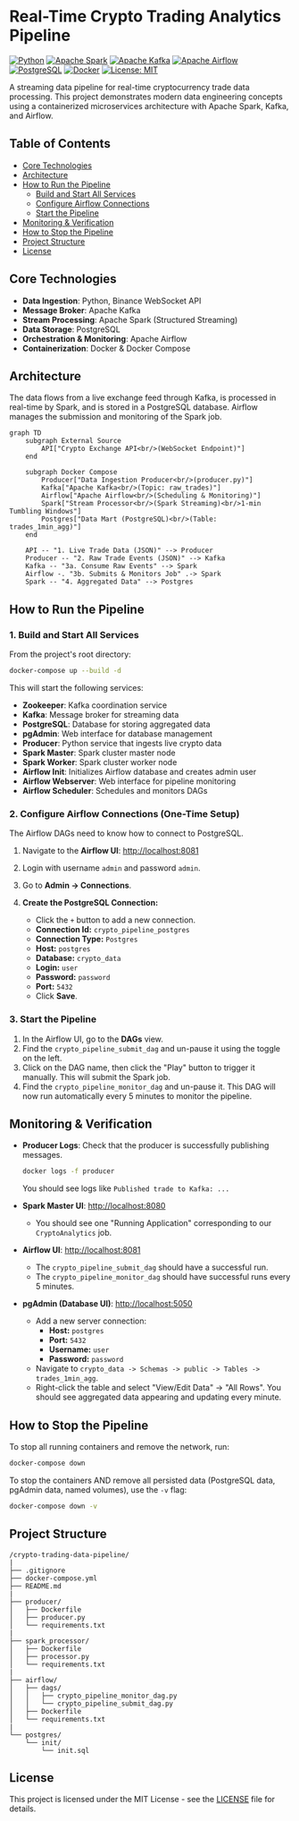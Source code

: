# Real-Time Crypto Trading Analytics Pipeline

[![Python](https://img.shields.io/badge/Python-3.9+-3776AB?style=flat-square&logo=python&logoColor=white)](https://www.python.org/)
[![Apache Spark](https://img.shields.io/badge/Apache%20Spark-3.5.1-E25A1C?style=flat-square&logo=apachespark&logoColor=white)](https://spark.apache.org/)
[![Apache Kafka](https://img.shields.io/badge/Apache%20Kafka-3.7.0-231F20?style=flat-square&logo=apachekafka&logoColor=white)](https://kafka.apache.org/)
[![Apache Airflow](https://img.shields.io/badge/Apache%20Airflow-2.8+-017CEE?style=flat-square&logo=apacheairflow&logoColor=white)](https://airflow.apache.org/)
[![PostgreSQL](https://img.shields.io/badge/PostgreSQL-17-336791?style=flat-square&logo=postgresql&logoColor=white)](https://www.postgresql.org/)
[![Docker](https://img.shields.io/badge/Docker-Containerized-2496ED?style=flat-square&logo=docker&logoColor=white)](https://www.docker.com/)
[![License: MIT](https://img.shields.io/badge/License-MIT-yellow.svg?style=flat-square)](https://opensource.org/licenses/MIT)

A streaming data pipeline for real-time cryptocurrency trade data processing. This project demonstrates modern data engineering concepts using a containerized microservices architecture with Apache Spark, Kafka, and Airflow.

## Table of Contents

- [Core Technologies](#core-technologies)
- [Architecture](#architecture)
- [How to Run the Pipeline](#how-to-run-the-pipeline)
  - [Build and Start All Services](#1-build-and-start-all-services)
  - [Configure Airflow Connections](#2-configure-airflow-connections-one-time-setup)
  - [Start the Pipeline](#3-start-the-pipeline)
- [Monitoring & Verification](#monitoring--verification)
- [How to Stop the Pipeline](#how-to-stop-the-pipeline)
- [Project Structure](#project-structure)
- [License](#license)

## Core Technologies

- **Data Ingestion**: Python, Binance WebSocket API
- **Message Broker**: Apache Kafka
- **Stream Processing**: Apache Spark (Structured Streaming)
- **Data Storage**: PostgreSQL
- **Orchestration & Monitoring**: Apache Airflow
- **Containerization**: Docker & Docker Compose

## Architecture

The data flows from a live exchange feed through Kafka, is processed in real-time by Spark, and is stored in a PostgreSQL database. Airflow manages the submission and monitoring of the Spark job.

```mermaid
graph TD
    subgraph External Source
        API["Crypto Exchange API<br/>(WebSocket Endpoint)"]
    end

    subgraph Docker Compose
        Producer["Data Ingestion Producer<br/>(producer.py)"]
        Kafka["Apache Kafka<br/>(Topic: raw_trades)"]
        Airflow["Apache Airflow<br/>(Scheduling & Monitoring)"]
        Spark["Stream Processor<br/>(Spark Streaming)<br/>1-min Tumbling Windows"]
        Postgres["Data Mart (PostgreSQL)<br/>(Table: trades_1min_agg)"]
    end

    API -- "1. Live Trade Data (JSON)" --> Producer
    Producer -- "2. Raw Trade Events (JSON)" --> Kafka
    Kafka -- "3a. Consume Raw Events" --> Spark
    Airflow -. "3b. Submits & Monitors Job" .-> Spark
    Spark -- "4. Aggregated Data" --> Postgres
```

## How to Run the Pipeline

### 1. Build and Start All Services

From the project's root directory:

```bash
docker-compose up --build -d
```

This will start the following services:

- **Zookeeper**: Kafka coordination service
- **Kafka**: Message broker for streaming data
- **PostgreSQL**: Database for storing aggregated data
- **pgAdmin**: Web interface for database management
- **Producer**: Python service that ingests live crypto data
- **Spark Master**: Spark cluster master node
- **Spark Worker**: Spark cluster worker node
- **Airflow Init**: Initializes Airflow database and creates admin user
- **Airflow Webserver**: Web interface for pipeline monitoring
- **Airflow Scheduler**: Schedules and monitors DAGs

### 2. Configure Airflow Connections (One-Time Setup)

The Airflow DAGs need to know how to connect to PostgreSQL.

1. Navigate to the **Airflow UI**: [http://localhost:8081](http://localhost:8081)
2. Login with username `admin` and password `admin`.
3. Go to **Admin -> Connections**.

4. **Create the PostgreSQL Connection:**
    - Click the `+` button to add a new connection.
    - **Connection Id:** `crypto_pipeline_postgres`
    - **Connection Type:** `Postgres`
    - **Host:** `postgres`
    - **Database:** `crypto_data`
    - **Login:** `user`
    - **Password:** `password`
    - **Port:** `5432`
    - Click **Save**.

### 3. Start the Pipeline

1. In the Airflow UI, go to the **DAGs** view.
2. Find the `crypto_pipeline_submit_dag` and un-pause it using the toggle on the left.
3. Click on the DAG name, then click the "Play" button to trigger it manually. This will submit the Spark job.
4. Find the `crypto_pipeline_monitor_dag` and un-pause it. This DAG will now run automatically every 5 minutes to monitor the pipeline.

## Monitoring & Verification

- **Producer Logs**: Check that the producer is successfully publishing messages.

    ```bash
    docker logs -f producer
    ```

    You should see logs like `Published trade to Kafka: ...`

- **Spark Master UI**: [http://localhost:8080](http://localhost:8080)
  - You should see one "Running Application" corresponding to our `CryptoAnalytics` job.

- **Airflow UI**: [http://localhost:8081](http://localhost:8081)
  - The `crypto_pipeline_submit_dag` should have a successful run.
  - The `crypto_pipeline_monitor_dag` should have successful runs every 5 minutes.

- **pgAdmin (Database UI)**: [http://localhost:5050](http://localhost:5050)
  - Add a new server connection:
    - **Host:** `postgres`
    - **Port:** `5432`
    - **Username:** `user`
    - **Password:** `password`
  - Navigate to `crypto_data -> Schemas -> public -> Tables -> trades_1min_agg`.
  - Right-click the table and select "View/Edit Data" -> "All Rows". You should see aggregated data appearing and updating every minute.

## How to Stop the Pipeline

To stop all running containers and remove the network, run:

```bash
docker-compose down
```

To stop the containers AND remove all persisted data (PostgreSQL data, pgAdmin data, named volumes), use the `-v` flag:

```bash
docker-compose down -v
```

## Project Structure

```plaintext
/crypto-trading-data-pipeline/
|
├── .gitignore
├── docker-compose.yml
├── README.md
|
├── producer/
│   ├── Dockerfile
│   ├── producer.py
│   └── requirements.txt
|
├── spark_processor/
│   ├── Dockerfile
│   ├── processor.py
│   └── requirements.txt
|
├── airflow/
│   ├── dags/
│   │   ├── crypto_pipeline_monitor_dag.py
│   │   └── crypto_pipeline_submit_dag.py
│   ├── Dockerfile
│   └── requirements.txt
|
└── postgres/
    └── init/
        └── init.sql
```

## License

This project is licensed under the MIT License - see the [LICENSE](LICENSE) file for details.
